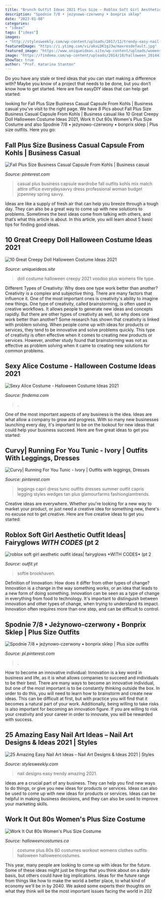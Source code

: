 ```yaml
---
title: "Brunch Outfit Ideas 2021 Plus Size ~ Roblox Soft Girl Aesthetic Outfit Ideas| Fairyglows *with Codes* (pt 2"
description: "Spodnie 7/8 • jeżynowo-czerwony • bonprix sklep"
date: "2023-01-08"
categories:
- "ideas"
tags: ["ideas"]
images:
- "http://stylesweekly.com/wp-content/uploads/2017/12/trendy-easy-nail-art-ideas-nail-art-designs-ideas-2018-9.jpg"
featuredImage: "https://i.ytimg.com/vi/akxLDK1gJ3w/maxresdefault.jpg"
featured_image: "https://www.uniqueideas.site/wp-content/uploads/womens-plus-size-voodoo-doll-costume-5.jpg"
image: "https://findema.com/wp-content/uploads/2014/10/halloween_20144324-510x600.jpg"
ShowToc: true
author: "Prof. Katarina Stanton"
---
```



Do you have any stale or tired ideas that you can start making a difference with? Maybe you know of a project that needs to be done, but you don’t know how to get started. Here are five easyDIY ideas that can help get started: 

	

		
looking for Fall Plus Size Business Casual Capsule From Kohls | Business casual you've visit to the right page. We have 8 Pics about Fall Plus Size Business Casual Capsule From Kohls | Business casual like 10 Great Creepy Doll Halloween Costume Ideas 2021, Work It Out 80s Women&#039;s Plus Size Costume and also Spodnie 7/8 • jeżynowo-czerwony • bonprix sklep | Plus size outfits. Here you go:
		
    
## Fall Plus Size Business Casual Capsule From Kohls | Business Casual

<img loading=lazy src="https://i.pinimg.com/originals/79/51/2d/79512da2e33742c4364ffb77f76c154e.jpg" onerror="this.onerror=null;this.src='https://tse2.mm.bing.net/th?id=OIP.e78hvb6xgm1eqUAqElpXAQHaL0&amp;pid=15.1';" alt="Fall Plus Size Business Casual Capsule From Kohls | Business casual">

_Source: pinterest.com_

>casual plus business capsule wardrobe fall outfits kohls mix match attire office everydaysavvy dress professional woman budget jcpenney spring savvy. 

	

Ideas are like a supply of fresh air that can help you breeze through a tough day. They can also be a great way to come up with new solutions to problems. Sometimes the best ideas come from talking with others, and that’s what this article is about. In this article, you will learn about 5 basic tips for finding good ideas.

    
## 10 Great Creepy Doll Halloween Costume Ideas 2021

<img loading=lazy src="https://www.uniqueideas.site/wp-content/uploads/womens-plus-size-voodoo-doll-costume-5.jpg" onerror="this.onerror=null;this.src='https://tse3.mm.bing.net/th?id=OIP.NRdmeOn6SSY6VhvucwnLIgHaKl&amp;pid=15.1';" alt="10 Great Creepy Doll Halloween Costume Ideas 2021">

_Source: uniqueideas.site_

>doll costume halloween creepy 2021 voodoo plus womens file type. 

	

Different Types of Creativity: Why does one type work better than another?
Creativity is a complex and subjective thing. There are many factors that influence it. One of the most important ones is creativity's ability to imagine new things. One type of creativity, called brainstorming, is often used in creative workflows. It allows people to generate new ideas and concepts rapidly. But there are other types of creativity as well, so why does one work better than another?
Some research has shown that creativity is linked with problem solving. When people come up with ideas for products or services, they tend to be innovative and solve problems quickly. This type of creativity is often effective when it comes to creating new products or services. However, another study found that brainstorming was not as effective as problem solving when it came to creating new solutions for common problems.

    
## Sexy Alice Costume - Halloween Costume Ideas 2021

<img loading=lazy src="https://findema.com/wp-content/uploads/2014/10/halloween_20144324-510x600.jpg" onerror="this.onerror=null;this.src='https://tse3.mm.bing.net/th?id=OIP.pEvt50LX9vVr9A9wDpxwxwHaIt&amp;pid=15.1';" alt="Sexy Alice Costume - Halloween Costume Ideas 2021">

_Source: findema.com_

>. 

	

One of the most important aspects of any business is the idea. Ideas are what allow a company to grow and progress. With so many new businesses launching every day, it's important to be on the lookout for new ideas that could help your business succeed. Here are five great ideas to get you started: 

    
## Curvy| Running For You Tunic - Ivory | Outfits With Leggings, Dresses

<img loading=lazy src="https://i.pinimg.com/736x/76/c2/76/76c2769475456bf633431abcf0a70856--white-tunic-white-capris.jpg" onerror="this.onerror=null;this.src='https://tse1.mm.bing.net/th?id=OIP.rvsC80bGTHQ9qUl51D3U4gHaLH&amp;pid=15.1';" alt="Curvy| Running For You Tunic - Ivory | Outfits with leggings, Dresses">

_Source: pinterest.com_

>leggings capri dress tunic outfits dresses summer outfit capris legging styles wedges tan plus glamourfarms fashionglamtrends. 

	

Creative ideas are everywhere. Whether you're looking for a new way to market your product, or just need a creative idea for something new, there's no excuse not to get creative. Here are five creative ideas to get you started: 

    
## Roblox Soft Girl Aesthetic Outfit Ideas| Fairyglows *WITH CODES* (pt 2

<img loading=lazy src="https://i.ytimg.com/vi/akxLDK1gJ3w/maxresdefault.jpg" onerror="this.onerror=null;this.src='https://tse4.mm.bing.net/th?id=OIP.j_W9-MUlT3Mvg0zeLjym_gHaEK&amp;pid=15.1';" alt="roblox soft girl aesthetic outfit ideas| fairyglows *WITH CODES* (pt 2">

_Source: outfit.yt_

>softie brookhaven. 

	

Definition of Innovation: How does it differ from other types of change?
Innovation is a change in the way something works, or an idea that leads to a new form of doing something. Innovation can be seen as a type of change in everything from food to technology. It's important to distinguish between innovation and other types of change, when trying to understand its impact. Innovation often requires more than one step, and can be difficult to control.

    
## Spodnie 7/8 • Jeżynowo-czerwony • Bonprix Sklep | Plus Size Outfits

<img loading=lazy src="https://i.pinimg.com/736x/51/97/82/5197824417c1b34253fe5a4d6664dde0.jpg" onerror="this.onerror=null;this.src='https://tse3.mm.bing.net/th?id=OIP.SkjtsgPHLjkBDkzy9VQ_sgHaKX&amp;pid=15.1';" alt="Spodnie 7/8 • jeżynowo-czerwony • bonprix sklep | Plus size outfits">

_Source: pl.pinterest.com_

>. 

	

How to become an innovative individual:
Innovation is a key word in business and life, as it is what allows companies to succeed and individuals to be their best. There are many ways to become an innovative individual, but one of the most important is to be constantly thinking outside the box. In order to do this, you will need to learn how to brainstorm and create new ideas. This can be difficult at first, but with practice you will find that it becomes a natural part of your work. Additionally, being willing to take risks is also important for becoming an innovation figure. If you are willing to risk your creativity and your career in order to innovate, you will be rewarded with success.

    
## 25 Amazing Easy Nail Art Ideas – Nail Art Designs &amp; Ideas 2021 | Styles

<img loading=lazy src="http://stylesweekly.com/wp-content/uploads/2017/12/trendy-easy-nail-art-ideas-nail-art-designs-ideas-2018-9.jpg" onerror="this.onerror=null;this.src='https://tse1.mm.bing.net/th?id=OIP.p7vxT9sGYuZmBdLZNgKH7gHaJQ&amp;pid=15.1';" alt="25 Amazing Easy Nail Art Ideas – Nail Art Designs &amp; Ideas 2021 | Styles">

_Source: stylesweekly.com_

>nail designs easy trendy amazing 2021. 

	

Ideas are a crucial part of any business. They can help you find new ways to do things, or give you new ideas for products or services. Ideas can also be used to come up with new ideas for products or services. Ideas can be helpful in making business decisions, and they can also be used to improve your marketing skills.

    
## Work It Out 80s Women&#039;s Plus Size Costume

<img loading=lazy src="https://images.halloweencostumes.ca/products/42109/1-1/womens-plus-size-work-it-out-80s-costume-.jpg" onerror="this.onerror=null;this.src='https://tse2.mm.bing.net/th?id=OIP.Z7bF65F6LJAdMQO9GGYipgHaKl&amp;pid=15.1';" alt="Work It Out 80s Women&#039;s Plus Size Costume">

_Source: halloweencostumes.ca_

>costume plus 80s 80 costumes workout womens clothes outfits halloween halloweencostumes. 

	

This year, many people are looking to come up with ideas for the future. Some of these ideas might just be things that you think about on a daily basis, but others could have big implications. Ideas for the future range from things like how to make the world a better place, to what kind of economy we'll be in by 2040. We asked some experts their thoughts on what they think will be the most important issues facing the world in 202
